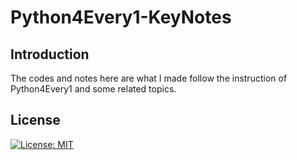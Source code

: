 # Python4Every1-KeyNotes
## Introduction
The codes and notes here are what I made follow the instruction of Python4Every1 and some related topics.


## License
[![License: MIT](https://img.shields.io/badge/License-MIT-yellow.svg)](https://opensource.org/licenses/MIT)
